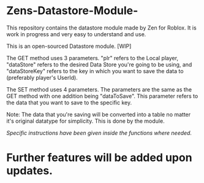 # Zens-Datastore-Module-
This repository contains the datastore module made by Zen for Roblox. It is work in progress and very easy to understand and use.

This is an open-sourced Datastore module. [WIP]

The GET method uses 3 parameters. "plr" refers to the Local player, "dataStore" refers to the desired Data Store you're going
to be using, and "dataStoreKey" refers to the key in which you want to save the data to (preferably player's UserId).

The SET method uses 4 parameters. The parameters are the same as the GET method with one addition being "dataToSave". This parameter refers to the data that you want to save to the specific key.

Note: The data that you're saving will be converted into a table no matter it's original datatype for simplicity. This is done by the module.

*Specific instructions have been given inside the functions where needed.*

# Further features will be added upon updates.

